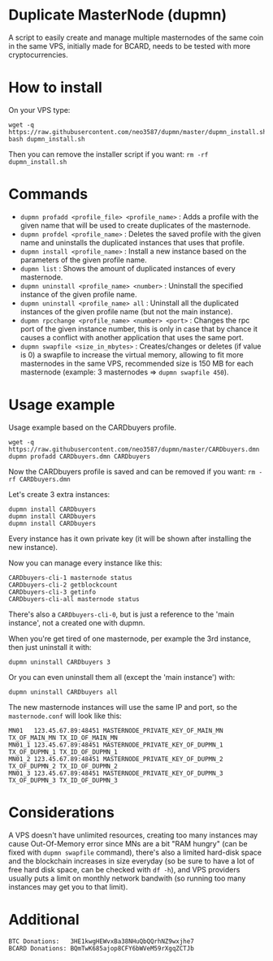 # Duplicate MasterNode (dupmn)

A script to easily create and manage multiple masternodes of the same coin in the same VPS, initially made for BCARD, needs to be tested with more cryptocurrencies.

# How to install

On your VPS type:
```
wget -q https://raw.githubusercontent.com/neo3587/dupmn/master/dupmn_install.sh
bash dupmn_install.sh
```
Then you can remove the installer script if you want: `rm -rf dupmn_install.sh`

# Commands

- `dupmn profadd <profile_file> <profile_name>` : Adds a profile with the given name that will be used to create duplicates of the masternode.
- `dupmn profdel <profile_name>` : Deletes the saved profile with the given name and uninstalls the duplicated instances that uses that profile.
- `dupmn install <profile_name>` : Install a new instance based on the parameters of the given profile name.
- `dupmn list` : Shows the amount of duplicated instances of every masternode.
- `dupmn uninstall <profile_name> <number>` : Uninstall the specified instance of the given profile name.
- `dupmn uninstall <profile_name> all` : Uninstall all the duplicated instances of the given profile name (but not the main instance).
- `dupmn rpcchange <profile_name> <number> <port>` : Changes the rpc port of the given instance number, this is only in case that by chance it causes a conflict with another application that uses the same port.
- `dupmn swapfile <size_in_mbytes>` : Creates/changes or deletes (if value is 0) a swapfile to increase the virtual memory, allowing to fit more masternodes in the same VPS, recommended size is 150 MB for each masternode (example: 3 masternodes => `dupmn swapfile 450`).

# Usage example

Usage example based on the CARDbuyers profile.
```
wget -q https://raw.githubusercontent.com/neo3587/dupmn/master/CARDbuyers.dmn
dupmn profadd CARDbuyers.dmn CARDbuyers
```
Now the CARDbuyers profile is saved and can be removed if you want: `rm -rf CARDbuyers.dmn`

Let's create 3 extra instances:
```
dupmn install CARDbuyers 
dupmn install CARDbuyers 
dupmn install CARDbuyers 
```
Every instance has it own private key (it will be shown after installing the new instance).

Now you can manage every instance like this:
```
CARDbuyers-cli-1 masternode status
CARDbuyers-cli-2 getblockcount
CARDbuyers-cli-3 getinfo
CARDbuyers-cli-all masternode status
```
There's also a `CARDbuyers-cli-0`, but is just a reference to the 'main instance', not a created one with dupmn.

When you're get tired of one masternode, per example the 3rd instance, then just uninstall it with:
```
dupmn uninstall CARDbuyers 3
```
Or you can even uninstall them all (except the 'main instance') with:
```
dupmn uninstall CARDbuyers all
```
The new masternode instances will use the same IP and port, so the `masternode.conf` will look like this:
```
MN01   123.45.67.89:48451 MASTERNODE_PRIVATE_KEY_OF_MAIN_MN TX_OF_MAIN_MN TX_ID_OF_MAIN_MN
MN01_1 123.45.67.89:48451 MASTERNODE_PRIVATE_KEY_OF_DUPMN_1 TX_OF_DUPMN_1 TX_ID_OF_DUPMN_1
MN01_2 123.45.67.89:48451 MASTERNODE_PRIVATE_KEY_OF_DUPMN_2 TX_OF_DUPMN_2 TX_ID_OF_DUPMN_2
MN01_3 123.45.67.89:48451 MASTERNODE_PRIVATE_KEY_OF_DUPMN_3 TX_OF_DUPMN_3 TX_ID_OF_DUPMN_3
```

# Considerations

A VPS doesn't have unlimited resources, creating too many instances may cause Out-Of-Memory error since MNs are a bit "RAM hungry" (can be fixed with `dupmn swapfile` command), there's also a limited hard-disk space and the blockchain increases in size everyday (so be sure to have a lot of free hard disk space, can be checked with `df -h`), and VPS providers usually puts a limit on monthly network bandwith (so running too many instances may get you to that limit).

# Additional

```
BTC Donations:   3HE1kwgHEWvxBa38NHuQbQQrhNZ9wxjhe7
BCARD Donations: BQmTwK685ajop8CFY6bWVeM59rXgqZCTJb
```
